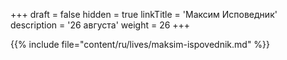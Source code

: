 +++
draft = false
hidden = true
linkTitle = 'Максим Исповедник'
description = '26 августа'
weight = 26
+++

{{% include file="content/ru/lives/maksim-ispovednik.md" %}}
